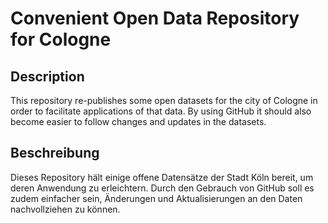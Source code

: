 Convenient Open Data Repository for Cologne
===========================================

## Description

This repository re-publishes some open datasets for the city of Cologne
in order to facilitate applications of that data. By using GitHub it
should also become easier to follow changes and updates in the datasets.

## Beschreibung

Dieses Repository hält einige offene Datensätze der Stadt Köln bereit, um
deren Anwendung zu erleichtern. Durch den Gebrauch von GitHub soll es zudem
einfacher sein, Änderungen und Aktualisierungen an den Daten nachvollziehen
zu können.
